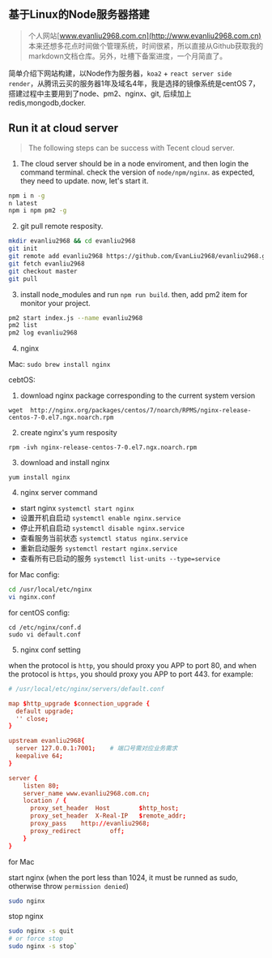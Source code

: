 ## 基于Linux的Node服务器搭建

> 个人网站[www.evanliu2968.com.cn](http://www.evanliu2968.com.cn) 本来还想多花点时间做个管理系统，时间很紧，所以直接从Github获取我的markdown文档仓库。另外，吐槽下备案进度，一个月简直了。

简单介绍下网站构建，以Node作为服务器，`koa2` + `react server side render`，从腾讯云买的服务器1年及域名4年，我是选择的镜像系统是centOS 7，搭建过程中主要用到了node、pm2、nginx、git, 后续加上redis,mongodb,docker.

## Run it at cloud server

> The following steps can be success with Tecent cloud server.

1. The cloud server should be in a node enviroment, and then login the command terminal.
check the version of `node/npm/nginx`. as expected, they need to update.
now, let's start it.

```bash
npm i n -g
n latest
npm i npm pm2 -g
```


2. git pull remote resposity.

```bash
mkdir evanliu2968 && cd evanliu2968
git init
git remote add evanliu2968 https://github.com/EvanLiu2968/evanliu2968.git
git fetch evanliu2968
git checkout master
git pull
```

3. install node_modules and run `npm run build`. then, add pm2 item for monitor your project.

```bash
pm2 start index.js --name evanliu2968
pm2 list
pm2 log evanliu2968
```

4. nginx

Mac: 
`sudo brew install nginx`

cebtOS: 
1. download nginx package corresponding to the current system version

`wget  http://nginx.org/packages/centos/7/noarch/RPMS/nginx-release-centos-7-0.el7.ngx.noarch.rpm`

2. create nginx's yum resposity

`rpm -ivh nginx-release-centos-7-0.el7.ngx.noarch.rpm`

3. download and install nginx

`yum install nginx`

4. nginx server command

- start nginx `systemctl start nginx`
- 设置开机自启动 `systemctl enable nginx.service`
- 停止开机自启动 `systemctl disable nginx.service`
- 查看服务当前状态 `systemctl status nginx.service`
- 重新启动服务 `systemctl restart nginx.service`
- 查看所有已启动的服务 `systemctl list-units --type=service`

for Mac config:
```bash
cd /usr/local/etc/nginx
vi nginx.conf
```

for centOS config:
```
cd /etc/nginx/conf.d
sudo vi default.conf
```

5. nginx conf setting

when the protocol is `http`, you should proxy you APP to port 80,
and when the protocol is `https`, you should proxy you APP to port 443.
for example:
```conf
# /usr/local/etc/nginx/servers/default.conf

map $http_upgrade $connection_upgrade {
  default upgrade;
  '' close;
}

upstream evanliu2968{
  server 127.0.0.1:7001;    # 端口号需对应业务需求
  keepalive 64;
}

server {
    listen 80;
    server_name www.evanliu2968.com.cn;
    location / {
      proxy_set_header	Host		$http_host;
      proxy_set_header	X-Real-IP	$remote_addr;
      proxy_pass	http://evanliu2968;
      proxy_redirect		off;
    }
}
```

for Mac

start nginx (when the port less than 1024, it must be runned as sudo, otherwise throw `permission denied`)
```bash
sudo nginx
```

stop nginx
```bash
sudo nginx -s quit
# or force stop
sudo nginx -s stop`
```
